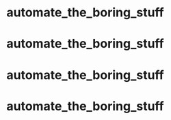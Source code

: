 # automate_the_boring_stuff
# automate_the_boring_stuff
# automate_the_boring_stuff
# automate_the_boring_stuff
